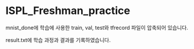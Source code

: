# ISPL_Freshman_practice

<MNIST classification>

mnist_done에 학습에 사용한 train, val, test와 tfrecord 파일이 압축되어 있습니다.

result.txt에 학습 과정과 결과를 기록하였습니다.
